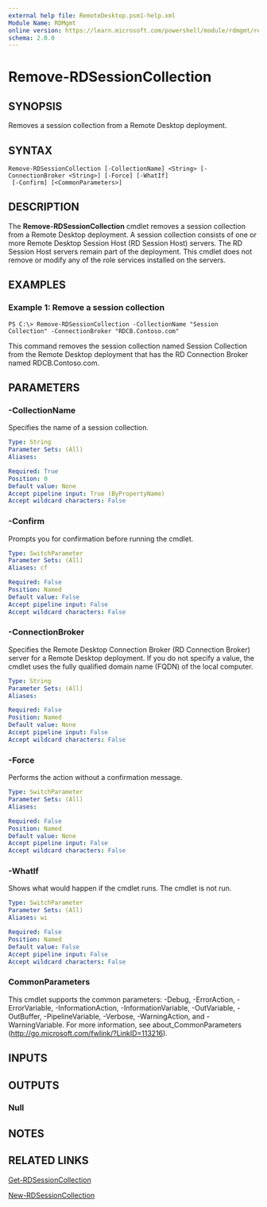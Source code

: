 ```yaml
---
external help file: RemoteDesktop.psm1-help.xml
Module Name: RDMgmt
online version: https://learn.microsoft.com/powershell/module/rdmgmt/remove-rdsessioncollection?view=windowsserver2012-ps&wt.mc_id=ps-gethelp
schema: 2.0.0
---
```


# Remove-RDSessionCollection

## SYNOPSIS
Removes a session collection from a Remote Desktop deployment.

## SYNTAX

```
Remove-RDSessionCollection [-CollectionName] <String> [-ConnectionBroker <String>] [-Force] [-WhatIf]
 [-Confirm] [<CommonParameters>]
```

## DESCRIPTION
The **Remove-RDSessionCollection** cmdlet removes a session collection from a Remote Desktop deployment.
A session collection consists of one or more Remote Desktop Session Host (RD Session Host) servers.
The RD Session Host servers remain part of the deployment.
This cmdlet does not remove or modify any of the role services installed on the servers.

## EXAMPLES

### Example 1: Remove a session collection
```
PS C:\> Remove-RDSessionCollection -CollectionName "Session Collection" -ConnectionBroker "RDCB.Contoso.com"
```

This command removes the session collection named Session Collection from the Remote Desktop deployment that has the RD Connection Broker named RDCB.Contoso.com.

## PARAMETERS

### -CollectionName
Specifies the name of a session collection.

```yaml
Type: String
Parameter Sets: (All)
Aliases:

Required: True
Position: 0
Default value: None
Accept pipeline input: True (ByPropertyName)
Accept wildcard characters: False
```

### -Confirm
Prompts you for confirmation before running the cmdlet.

```yaml
Type: SwitchParameter
Parameter Sets: (All)
Aliases: cf

Required: False
Position: Named
Default value: False
Accept pipeline input: False
Accept wildcard characters: False
```

### -ConnectionBroker
Specifies the Remote Desktop Connection Broker (RD Connection Broker) server for a Remote Desktop deployment.
If you do not specify a value, the cmdlet uses the fully qualified domain name (FQDN) of the local computer.

```yaml
Type: String
Parameter Sets: (All)
Aliases:

Required: False
Position: Named
Default value: None
Accept pipeline input: False
Accept wildcard characters: False
```

### -Force
Performs the action without a confirmation message.

```yaml
Type: SwitchParameter
Parameter Sets: (All)
Aliases:

Required: False
Position: Named
Default value: None
Accept pipeline input: False
Accept wildcard characters: False
```

### -WhatIf
Shows what would happen if the cmdlet runs.
The cmdlet is not run.

```yaml
Type: SwitchParameter
Parameter Sets: (All)
Aliases: wi

Required: False
Position: Named
Default value: False
Accept pipeline input: False
Accept wildcard characters: False
```

### CommonParameters
This cmdlet supports the common parameters: -Debug, -ErrorAction, -ErrorVariable, -InformationAction, -InformationVariable, -OutVariable, -OutBuffer, -PipelineVariable, -Verbose, -WarningAction, and -WarningVariable. For more information, see about_CommonParameters (http://go.microsoft.com/fwlink/?LinkID=113216).

## INPUTS

## OUTPUTS

### Null

## NOTES

## RELATED LINKS

[Get-RDSessionCollection](./Get-RDSessionCollection.md)

[New-RDSessionCollection](./New-RDSessionCollection.md)

